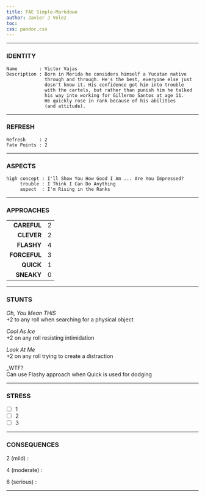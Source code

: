 ```yaml
---
title: FAE Simple-Markdown
author: Javier J Velez
toc:
css: pandoc.css
---
```


---

### IDENTITY

```
Name        : Victor Vajas
Description : Born in Merida he considers himself a Yucatan native 
              through and through. He's the best, everyone else just 
			  dosn't know it. His confidence got him into trouble 
			  with the cartels, but rather than punish him he talked 
			  his way into working for Gillermo Santos at age 11. 
			  He quickly rose in rank because of his abilities 
			  (and attitude).
```

---

### REFRESH

```
Refresh     : 2
Fate Points : 2
```

---

### ASPECTS

```
high concept : I'll Show You How Good I Am ... Are You Impressed?
     trouble : I Think I Can Do Anything
	 aspect  : I'm Rising in the Ranks
```

---

### APPROACHES

| | |
| ----------: | :---------------- |
|**CAREFUL**  | 2 |
|**CLEVER**   | 2 |
|**FLASHY**   | 4 |
|**FORCEFUL** | 3 |
|**QUICK**    | 1 |
|**SNEAKY**   | 0 |

---

### STUNTS

_Oh, You Mean THIS_\
+2 to any roll when searching for a physical object

_Cool As Ice_\
+2 on any roll resisting intimidation

_Look At Me_\
+2 on any roll trying to create a distraction

_WTF?\
Can use Flashy approach when Quick is used for dodging

---

### STRESS

- [ ] 1
- [ ] 2
- [ ] 3

---

### CONSEQUENCES

2 (mild)
:

4 (moderate)
:

6 (serious)
:

---

